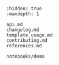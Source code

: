 ```{include} ../README.md

```

```{toctree}
:hidden: true
:maxdepth: 1

api.md
changelog.md
template_usage.md
contributing.md
references.md

notebooks/demo
```
